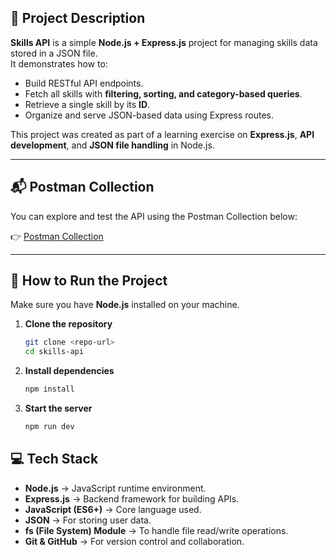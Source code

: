 ## 📌 Project Description
**Skills API** is a simple **Node.js + Express.js** project for managing skills data stored in a JSON file.  
It demonstrates how to:
- Build RESTful API endpoints.  
- Fetch all skills with **filtering, sorting, and category-based queries**.  
- Retrieve a single skill by its **ID**.  
- Organize and serve JSON-based data using Express routes.  

This project was created as part of a learning exercise on **Express.js**, **API development**, and **JSON file handling** in Node.js.  

---
## 📬 Postman Collection

You can explore and test the API using the Postman Collection below:

👉 [Postman Collection](https://www.postman.com/goatme/workspace/socialnet-api/collection/40780206-e49aeda4-97d7-4618-bb97-72c3e797cebe?action=share&creator=40780206)

---
## 🚀 How to Run the Project
Make sure you have **Node.js** installed on your machine.  

1. **Clone the repository**  
   ```bash
   git clone <repo-url>
   cd skills-api
2. **Install dependencies**  
   ```bash
   npm install
3. **Start the server**  
   ```bash
   npm run dev

## 💻 Tech Stack
- **Node.js** → JavaScript runtime environment.
- **Express.js** → Backend framework for building APIs.
- **JavaScript (ES6+)** → Core language used.  
- **JSON** → For storing user data.  
- **fs (File System) Module** → To handle file read/write operations.  
- **Git & GitHub** → For version control and collaboration.  
